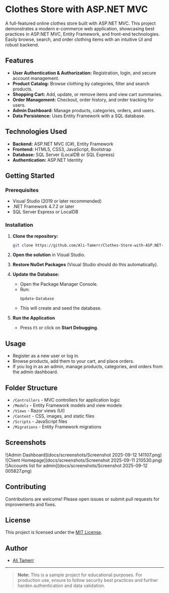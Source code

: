 # Clothes Store with ASP.NET MVC

A full-featured online clothes store built with ASP.NET MVC. This project demonstrates a modern e-commerce web application, showcasing best practices in ASP.NET MVC, Entity Framework, and front-end technologies. Easily browse, search, and order clothing items with an intuitive UI and robust backend.

## Features

- **User Authentication & Authorization:** Registration, login, and secure account management.
- **Product Catalog:** Browse clothing by categories, filter and search products.
- **Shopping Cart:** Add, update, or remove items and view cart summaries.
- **Order Management:** Checkout, order history, and order tracking for users.
- **Admin Dashboard:** Manage products, categories, orders, and users.
- **Data Persistence:** Uses Entity Framework with a SQL database.

## Technologies Used

- **Backend:** ASP.NET MVC (C#), Entity Framework
- **Frontend:** HTML5, CSS3, JavaScript, Bootstrap
- **Database:** SQL Server (LocalDB or SQL Express)
- **Authentication:** ASP.NET Identity

## Getting Started

### Prerequisites

- Visual Studio (2019 or later recommended)
- .NET Framework 4.7.2 or later
- SQL Server Express or LocalDB

### Installation

1. **Clone the repository:**
   ```bash
   git clone https://github.com/Ali-Tamerr/Clothes-Store-with-ASP.NET-MVC.git
   ```
2. **Open the solution** in Visual Studio.

3. **Restore NuGet Packages** (Visual Studio should do this automatically).

4. **Update the Database:**
   - Open the Package Manager Console.
   - Run:
     ```
     Update-Database
     ```
   - This will create and seed the database.

5. **Run the Application**
   - Press `F5` or click on **Start Debugging**.

## Usage

- Register as a new user or log in.
- Browse products, add them to your cart, and place orders.
- If you log in as an admin, manage products, categories, and orders from the admin dashboard.

## Folder Structure

- `/Controllers` - MVC controllers for application logic
- `/Models` - Entity Framework models and view models
- `/Views` - Razor views (UI)
- `/Content` - CSS, images, and static files
- `/Scripts` - JavaScript files
- `/Migrations` - Entity Framework migrations

## Screenshots

<!-- Add screenshots/gifs of your app here -->
![Admin Dashboard](docs/screenshots/Screenshot 2025-09-12 141107.png)
![Client Homepage](docs/screenshots/Screenshot 2025-09-11 210530.png)
![Accounts list for admin](docs/screenshots/Screenshot 2025-09-12 005827.png)

## Contributing

Contributions are welcome! Please open issues or submit pull requests for improvements and fixes.

## License

This project is licensed under the [MIT License](LICENSE).

## Author

- [Ali Tamerr](https://github.com/Ali-Tamerr)

---

> **Note:** This is a sample project for educational purposes. For production use, ensure to follow security best practices and further harden authentication and data validation.
